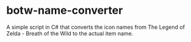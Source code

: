 # botw-name-converter
A simple script in C# that converts the icon names from The Legend of Zelda - Breath of the Wild to the actual item name.

